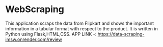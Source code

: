 # WebScraping
This application scraps the data from Flipkart and shows the important information in a tabular format with respect to the product. It is written in Python using Flask,HTML,CSS.
APP LINK -: https://data-scraping-imsw.onrender.com/review
